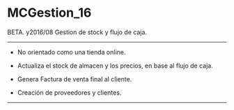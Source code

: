 # MCGestion_16
BETA. y2016/08 Gestion de stock y flujo de caja.

----

* No orientado como una tienda online.

* Actualiza el stock de almacen y los precios, en base al flujo de caja.

* Genera Factura de venta final al cliente.

* Creación de proveedores y clientes.

----

